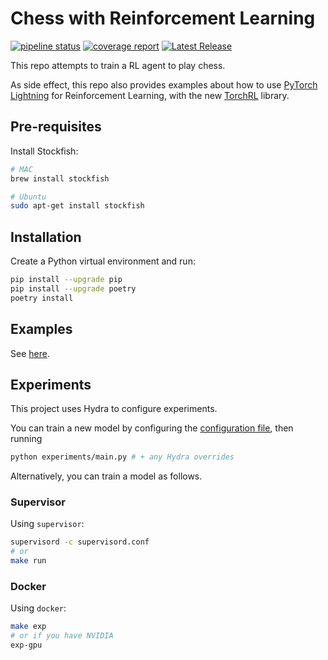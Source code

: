 # Chess with Reinforcement Learning

[![pipeline status](https://gitlab.com/gianmarcoaversanotest/chess/badges/main/pipeline.svg)](https://gitlab.com/gianmarcoaversanotest/chess/-/commits/main) [![coverage report](https://gitlab.com/gianmarcoaversanotest/chess/badges/main/coverage.svg)](https://gitlab.com/gianmarcoaversanotest/chess/-/commits/main) [![Latest Release](https://gitlab.com/gianmarcoaversanotest/chess/-/badges/release.svg)](https://gitlab.com/gianmarcoaversanotest/chess/-/releases)

This repo attempts to train a RL agent to play chess.

As side effect, this repo also provides examples about how to use [PyTorch Lightning](https://lightning.ai/docs/pytorch/stable/) for Reinforcement Learning, with the new [TorchRL](https://github.com/pytorch/rl) library.

## Pre-requisites

Install Stockfish:

```bash
# MAC
brew install stockfish
```

```bash
# Ubuntu
sudo apt-get install stockfish
```

## Installation

Create a Python virtual environment and run:

```bash
pip install --upgrade pip
pip install --upgrade poetry
poetry install
```

## Examples

See [here](./examples).

## Experiments

This project uses Hydra to configure experiments.

You can train a new model by configuring the [configuration file](./configs/main.yaml), then running

```bash
python experiments/main.py # + any Hydra overrides
```

Alternatively, you can train a model as follows.

### Supervisor

Using `supervisor`:

```bash
supervisord -c supervisord.conf
# or
make run
```

### Docker

Using `docker`:

```bash
make exp
# or if you have NVIDIA
exp-gpu
```
